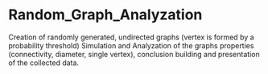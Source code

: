 # Random_Graph_Analyzation
Creation of randomly generated, undirected graphs (vertex is formed by a probability threshold)
Simulation and Analyzation of the graphs properties (connectivity, diameter, single vertex), conclusion building and presentation of the collected data.
